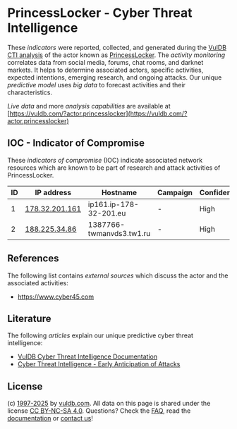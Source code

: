 # PrincessLocker - Cyber Threat Intelligence

These _indicators_ were reported, collected, and generated during the [VulDB CTI analysis](https://vuldb.com/?kb.cti) of the actor known as [PrincessLocker](https://vuldb.com/?actor.princesslocker). The _activity monitoring_ correlates data from social media, forums, chat rooms, and darknet markets. It helps to determine associated actors, specific activities, expected intentions, emerging research, and ongoing attacks. Our unique _predictive model_ uses _big data_ to forecast activities and their characteristics.

_Live data_ and more _analysis capabilities_ are available at [https://vuldb.com/?actor.princesslocker](https://vuldb.com/?actor.princesslocker)

## IOC - Indicator of Compromise

These _indicators of compromise_ (IOC) indicate associated network resources which are known to be part of research and attack activities of PrincessLocker.

ID | IP address | Hostname | Campaign | Confidence
-- | ---------- | -------- | -------- | ----------
1 | [178.32.201.161](https://vuldb.com/?ip.178.32.201.161) | ip161.ip-178-32-201.eu | - | High
2 | [188.225.34.86](https://vuldb.com/?ip.188.225.34.86) | 1387766-twmanvds3.tw1.ru | - | High

## References

The following list contains _external sources_ which discuss the actor and the associated activities:

* https://www.cyber45.com

## Literature

The following _articles_ explain our unique predictive cyber threat intelligence:

* [VulDB Cyber Threat Intelligence Documentation](https://vuldb.com/?kb.cti)
* [Cyber Threat Intelligence - Early Anticipation of Attacks](https://www.scip.ch/en/?labs.20201022)

## License

(c) [1997-2025](https://vuldb.com/?kb.changelog) by [vuldb.com](https://vuldb.com/?kb.about). All data on this page is shared under the license [CC BY-NC-SA 4.0](https://creativecommons.org/licenses/by-nc-sa/4.0/). Questions? Check the [FAQ](https://vuldb.com/?kb.faq), read the [documentation](https://vuldb.com/?kb) or [contact us](https://vuldb.com/?contact)!
